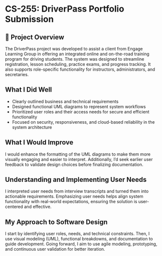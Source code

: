 # CS-255: DriverPass Portfolio Submission

## 📝 Project Overview
The DriverPass project was developed to assist a client from Engage Learning Group in offering an integrated online and on-the-road training program for driving students. The system was designed to streamline registration, lesson scheduling, practice exams, and progress tracking. It also supports role-specific functionality for instructors, administrators, and secretaries.

## What I Did Well
- Clearly outlined business and technical requirements
- Designed functional UML diagrams to represent system workflows
- Prioritized user roles and their access needs for secure and efficient functionality
- Focused on security, responsiveness, and cloud-based reliability in the system architecture

## What I Would Improve
I would enhance the formatting of the UML diagrams to make them more visually engaging and easier to interpret. Additionally, I’d seek earlier user feedback to validate design choices before finalizing documentation.

## Understanding and Implementing User Needs
I interpreted user needs from interview transcripts and turned them into actionable requirements. Emphasizing user needs helps align system functionality with real-world expectations, ensuring the solution is user-centered and effective.

## My Approach to Software Design
I start by identifying user roles, needs, and technical constraints. Then, I use visual modeling (UML), functional breakdowns, and documentation to guide development. Going forward, I aim to use agile modeling, prototyping, and continuous user validation for better iteration.


